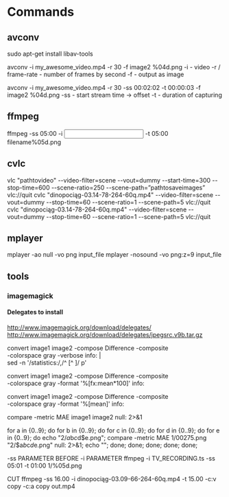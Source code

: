 # Commands

## avconv

sudo apt-get install libav-tools

avconv -i my_awesome_video.mp4 -r 30 -f image2 %04d.png
-i - video
-r / frame-rate - number of frames by second
-f - output as image

avconv -i my_awesome_video.mp4 -r 30 -ss 00:02:02 -t 00:00:03 -f image2 %04d.png
-ss - start stream time -> offset
-t - duration of capturing

## ffmpeg

ffmpeg -ss 05:00 -i <input> -t 05:00 filename%05d.png

## cvlc

vlc "pathtovideo" --video-filter=scene --vout=dummy --start-time=300 --stop-time=600 --scene-ratio=250 --scene-path=”pathtosaveimages” vlc://quit
cvlc "dinopociąg-03.14-78-264-60q.mp4" --video-filter=scene --vout=dummy --stop-time=60 --scene-ratio=1 --scene-path=5 vlc://quit
cvlc "dinopociąg-03.14-78-264-60q.mp4" --video-filter=scene --vout=dummy --stop-time=60 --scene-ratio=1 --scene-path=5 vlc://quit

## mplayer

mplayer -ao null -vo png input_file
mplayer -nosound -vo png:z=9 input_file

## tools

### imagemagick

#### Delegates to install

http://www.imagemagick.org/download/delegates/
http://www.imagemagick.org/download/delegates/jpegsrc.v9b.tar.gz

convert image1 image2 -compose Difference -composite \
            -colorspace gray -verbose  info: |\
       sed -n '/statistics:/,/^  [^ ]/ p'

convert image1 image2 -compose Difference -composite \
           -colorspace gray -format '%[fx:mean*100]' info:

convert image1 image2 -compose Difference -composite \
           -colorspace gray -format '%[mean]' info:

compare -metric MAE image1 image2 null: 2>&1


for a in {0..9}; do for b in {0..9}; do for c in {0..9}; do for d in {0..9}; do for e in {0..9}; do echo "2/$a$b$c$d$e.png"; compare -metric MAE 1/00275.png "2/$a$b$c$d$e.png" null: 2>&1; echo ""; done; done; done; done; done;

-ss PARAMETER BEFORE -i PARAMETER
ffmpeg  -i TV_RECORDING.ts -ss 05:01 -t 01:00 1/%05d.png

CUT
ffmpeg -ss 16.00 -i dinopociąg-03.09-66-264-60q.mp4 -t 15.00 -c:v copy -c:a copy out.mp4


